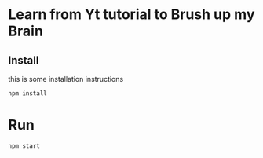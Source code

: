 # Learn from Yt tutorial to Brush up my Brain

## Install 
this is some installation instructions
```bash
npm install 
```


# Run
```bash
npm start
``` 